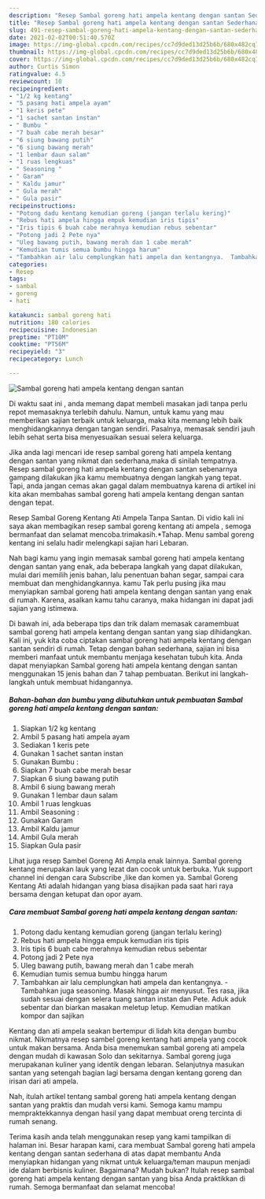 ```yaml
---
description: "Resep Sambal goreng hati ampela kentang dengan santan Sederhana Untuk Jualan"
title: "Resep Sambal goreng hati ampela kentang dengan santan Sederhana Untuk Jualan"
slug: 491-resep-sambal-goreng-hati-ampela-kentang-dengan-santan-sederhana-untuk-jualan
date: 2021-02-02T00:51:40.570Z
image: https://img-global.cpcdn.com/recipes/cc7d9ded13d25b6b/680x482cq70/sambal-goreng-hati-ampela-kentang-dengan-santan-foto-resep-utama.jpg
thumbnail: https://img-global.cpcdn.com/recipes/cc7d9ded13d25b6b/680x482cq70/sambal-goreng-hati-ampela-kentang-dengan-santan-foto-resep-utama.jpg
cover: https://img-global.cpcdn.com/recipes/cc7d9ded13d25b6b/680x482cq70/sambal-goreng-hati-ampela-kentang-dengan-santan-foto-resep-utama.jpg
author: Curtis Simon
ratingvalue: 4.5
reviewcount: 10
recipeingredient:
- "1/2 kg kentang"
- "5 pasang hati ampela ayam"
- "1 keris pete"
- "1 sachet santan instan"
- " Bumbu "
- "7 buah cabe merah besar"
- "6 siung bawang putih"
- "6 siung bawang merah"
- "1 lembar daun salam"
- "1 ruas lengkuas"
- " Seasoning "
- " Garam"
- " Kaldu jamur"
- " Gula merah"
- " Gula pasir"
recipeinstructions:
- "Potong dadu kentang kemudian goreng (jangan terlalu kering)"
- "Rebus hati ampela hingga empuk kemudian iris tipis"
- "Iris tipis 6 buah cabe merahnya kemudian rebus sebentar"
- "Potong jadi 2 Pete nya"
- "Uleg bawang putih, bawang merah dan 1 cabe merah"
- "Kemudian tumis semua bumbu hingga harum"
- "Tambahkan air lalu cemplungkan hati ampela dan kentangnya.  Tambahkan juga seasoning. Masak hingga air menyusut. Tes rasa, jika sudah sesuai dengan selera tuang santan instan dan Pete. Aduk aduk sebentar dan biarkan masakan meletup letup. Kemudian matikan kompor dan sajikan"
categories:
- Resep
tags:
- sambal
- goreng
- hati

katakunci: sambal goreng hati 
nutrition: 180 calories
recipecuisine: Indonesian
preptime: "PT10M"
cooktime: "PT56M"
recipeyield: "3"
recipecategory: Lunch

---
```



![Sambal goreng hati ampela kentang dengan santan](https://img-global.cpcdn.com/recipes/cc7d9ded13d25b6b/680x482cq70/sambal-goreng-hati-ampela-kentang-dengan-santan-foto-resep-utama.jpg)

Di waktu  saat ini , anda memang dapat membeli masakan jadi tanpa perlu repot memasaknya terlebih dahulu. Namun, untuk kamu yang mau memberikan sajian terbaik untuk keluarga, maka kita memang lebih baik menghidangkannya dengan tangan sendiri. Pasalnya, memasak sendiri jauh lebih sehat serta bisa menyesuaikan sesuai selera keluarga.

Jika anda lagi mencari ide resep sambal goreng hati ampela kentang dengan santan yang nikmat dan sederhana,maka di sinilah tempatnya. Resep sambal goreng hati ampela kentang dengan santan  sebenarnya gampang dilakukan jika kamu membuatnya dengan langkah yang tepat. Tapi, anda jangan cemas akan gagal dalam membuatnya 
karena di artikel ini kita akan membahas sambal goreng hati ampela kentang dengan santan dengan tepat.  

Resep Sambal Goreng Kentang Ati Ampela Tanpa Santan. Di vidio kali ini saya akan membagikan resep sambal goreng kentang ati ampela , semoga bermanfaat dan selamat mencoba.trimakasih.*Tahap. Menu sambal goreng kentang ini selalu hadir melengkapi sajian hari Lebaran.

Nah bagi kamu yang ingin memasak sambal goreng hati ampela kentang dengan santan yang enak, ada beberapa langkah yang dapat dilakukan, mulai dari memilih jenis bahan, lalu penentuan bahan segar, sampai cara membuat dan menghidangkannya. kamu Tak perlu pusing jika mau menyiapkan sambal goreng hati ampela kentang dengan santan yang enak di rumah. Karena, asalkan kamu  tahu caranya, maka hidangan ini dapat jadi sajian yang istimewa.

Di bawah ini, ada beberapa tips dan trik dalam memasak caramembuat sambal goreng hati ampela kentang dengan santan yang siap dihidangkan. Kali ini, yuk kita coba ciptakan sambal goreng hati ampela kentang dengan santan sendiri di rumah. Tetap dengan bahan sederhana, sajian ini bisa memberi manfaat untuk membantu menjaga kesehatan tubuh kita. Anda dapat menyiapkan Sambal goreng hati ampela kentang dengan santan menggunakan 15 jenis bahan dan 7 tahap pembuatan. Berikut ini langkah-langkah untuk membuat hidangannya.

<!--inarticleads1-->

##### Bahan-bahan dan bumbu yang dibutuhkan untuk pembuatan Sambal goreng hati ampela kentang dengan santan:

1. Siapkan 1/2 kg kentang
1. Ambil 5 pasang hati ampela ayam
1. Sediakan 1 keris pete
1. Gunakan 1 sachet santan instan
1. Gunakan  Bumbu :
1. Siapkan 7 buah cabe merah besar
1. Siapkan 6 siung bawang putih
1. Ambil 6 siung bawang merah
1. Gunakan 1 lembar daun salam
1. Ambil 1 ruas lengkuas
1. Ambil  Seasoning :
1. Gunakan  Garam
1. Ambil  Kaldu jamur
1. Ambil  Gula merah
1. Siapkan  Gula pasir


Lihat juga resep Sambel Goreng Ati Ampla enak lainnya. Sambal goreng kentang merupakan lauk yang lezat dan cocok untuk berbuka. Yuk support channel ini dengan cara Subscribe ,like dan komen ya. Sambal Goreng Kentang Ati adalah hidangan yang biasa disajikan pada saat hari raya bersama dengan ketupat dan opor ayam. 

<!--inarticleads2-->

##### Cara membuat Sambal goreng hati ampela kentang dengan santan:

1. Potong dadu kentang kemudian goreng (jangan terlalu kering)
1. Rebus hati ampela hingga empuk kemudian iris tipis
1. Iris tipis 6 buah cabe merahnya kemudian rebus sebentar
1. Potong jadi 2 Pete nya
1. Uleg bawang putih, bawang merah dan 1 cabe merah
1. Kemudian tumis semua bumbu hingga harum
1. Tambahkan air lalu cemplungkan hati ampela dan kentangnya.  - Tambahkan juga seasoning. Masak hingga air menyusut. Tes rasa, jika sudah sesuai dengan selera tuang santan instan dan Pete. Aduk aduk sebentar dan biarkan masakan meletup letup. Kemudian matikan kompor dan sajikan


Kentang dan ati ampela seakan bertempur di lidah kita dengan bumbu nikmat. Nikmatnya resep sambel goreng kentang hati ampela yang cocok untuk makan bersama. Anda bisa menemukan sambal goreng ati ampela dengan mudah di kawasan Solo dan sekitarnya. Sambal goreng juga merupakanan kuliner yang identik dengan lebaran. Selanjutnya masukan santan yang setengah bagian lagi bersama dengan kentang goreng dan irisan dari ati ampela. 

Nah, itulah artikel tentang  sambal goreng hati ampela kentang dengan santan  yang praktis dan mudah versi kami. Semoga kamu mampu mempraktekkannya dengan hasil yang dapat membuat oreng tercinta di rumah senang. 

Terima kasih anda telah menggunakan resep yang kami tampilkan di halaman ini. Besar harapan kami, cara membuat  Sambal goreng hati ampela kentang dengan santan sederhana di atas dapat membantu Anda menyiapkan hidangan yang nikmat untuk keluarga/teman maupun menjadi ide dalam berbisnis kuliner. Bagaimana? Mudah bukan? Itulah resep sambal goreng hati ampela kentang dengan santan yang bisa Anda praktikkan di rumah. Semoga bermanfaat dan selamat mencoba!

